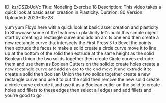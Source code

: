 ID: kzrDSZbUdVc
Title: Modeling Exercise 18
Description: This video takes a quick look at basic asset creation in Plasticity.
Duration: 80
Version: 
Uploaded: 2023-05-28

yum yum Floyd here with a quick look at
basic asset creation and plasticity to
Showcase some of the features in
plasticity let's build this simple
object start by creating a rectangle
curve and add an arc to one end then
create a new rectangle curve that
intersects the First Press B to Bevel
the points then extrude the faces to
make a solid create a circle curve move
it to line up at the bottom of the solid
then extrude at the same height as the
solid Boolean Union the two solids
together
then create Circle curves extrude them
and use them as Boolean Cutters on the
solid to create holes
create a new rectangle curve and add an
arc to the end
move it and extrude it to create a solid
then Boolean Union the two solids
together
create a new rectangle curve and use it
to cut the solid then remove the new
solid
create a circle curve extrude it and use
it as a Boolean cutter on the solid to
create holes
add fillets to these edges
then select all edges and add fillets
and you're good to go

